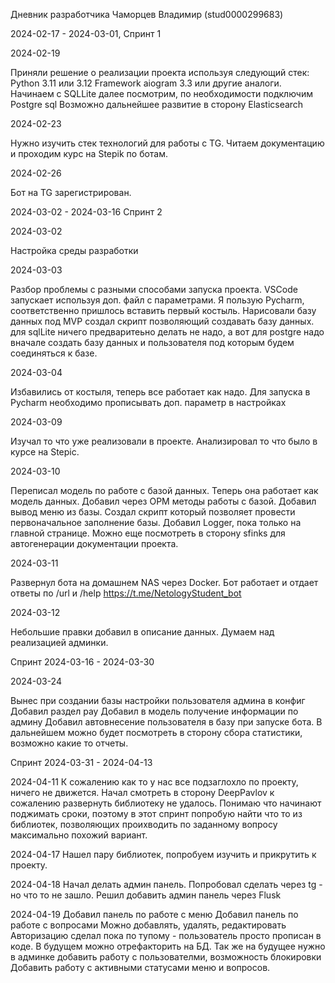 Дневник разработчика Чаморцев Владимир (stud0000299683)

2024-02-17 - 2024-03-01, Спринт 1

2024-02-19

Приняли решение о реализации проекта используя следующий стек: Python 3.11 или 3.12 Framework aiogram 3.3 или 
другие аналоги. Начинаем с SQLLite далее посмотрим, по необходимости подключим Postgre sql
Возможно дальнейшее развитие в сторону Elasticsearch

2024-02-23 

Нужно изучить стек технологий для работы с TG. Читаем документацию и проходим курс на Stepik по ботам.

2024-02-26 

Бот на TG зарегистрирован.

2024-03-02 - 2024-03-16 Спринт 2


2024-03-02 

Настройка среды разработки 

2024-03-03 

Разбор проблемы с разными способами запуска проекта. VSCode запускает используя доп. файл с параметрами. 
Я пользую Pycharm, соответственно пришлось вставить первый костыль. 
Нарисовали базу данных под MVP создал скрипт позволяющий создавать базу данных. для sqlLite ничего предваритеьно делать 
не надо, а вот для postgre надо вначале создать базу данных и пользователя под которым будем соединяться к базе.

2024-03-04

Избавились от костыля, теперь все работает как надо. Для запуска в Pycharm необходимо прописывать 
доп. параметр в настройках

2024-03-09 

Изучал то что уже реализовали в проекте. Анализировал то что было в курсе на Stepic.

2024-03-10 

Переписал модель по работе с базой данных. Теперь она работает как модель данных. 
Добавил через ОРМ методы работы с базой. Добавил вывод меню из базы. Создал скрипт который позволяет провести 
первоначальное заполнение базы. Добавил Logger, пока только на главной странице. Можно еще посмотреть в сторону 
sfinks для автогенерации документации проекта. 

2024-03-11 

Развернул бота на домашнем NAS через Docker. Бот работает и отдает ответы по /url и /help 
https://t.me/NetologyStudent_bot

2024-03-12 

Небольшие правки добавил в описание данных.
Думаем над реализацией админки. 

Спринт 2024-03-16 - 2024-03-30

2024-03-24 

Вынес при создании базы настройки пользователя админа в конфиг 
Добавил раздел pay 
Добавил в модель получение информации по админу 
Добавил автовнесение пользователя в базу при запуске бота. 
В дальнейшем можно будет посмотреть в сторону сбора статистики, возможно какие то отчеты.

Спринт 2024-03-31 - 2024-04-13

2024-04-11 
К сожалению как то у нас все подзаглохло по проекту, ничего не движется. Начал смотреть в сторону DeepPavlov 
к сожалению развернуть библиотеку не удалось. Понимаю что начинают поджимать сроки, поэтому в этот спринт попробую найти 
что то из библиотек, позволяющих проихводить по заданному вопросу максимально похожий вариант. 

2024-04-17 
Нашел пару библиотек, попробуем изучить и прикрутить к проекту. 

2024-04-18
Начал делать админ панель. Попробовал сделать через tg - но что то не зашло.
Решил добавить админ панель через Flusk 

2024-04-19 
Добавил панель по работе с меню
Добавил панель по работе с вопросами
Можно добавлять, удалять, редактировать
Авторизацию сделал пока по тупому - пользователь просто прописан в коде. 
В будущем можно отрефакторить на БД. 
Так же на будущее нужно в админке добавить работу с пользователми, возможность блокировки
Добавить работу с активными статусами меню и вопросов. 

